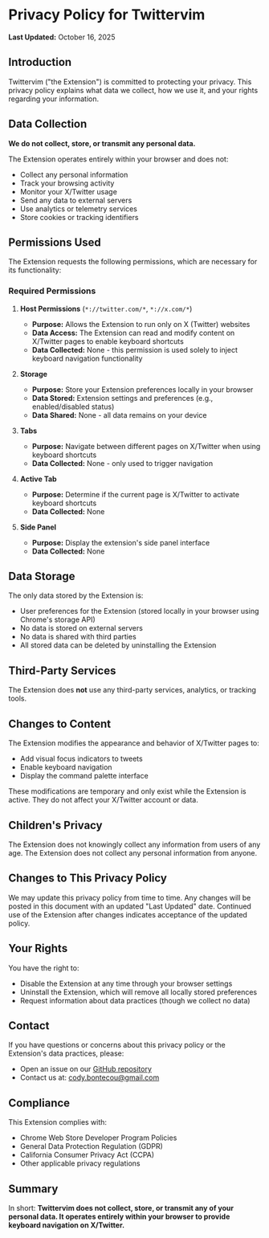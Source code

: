 # Privacy Policy for Twittervim

**Last Updated:** October 16, 2025

## Introduction

Twittervim ("the Extension") is committed to protecting your privacy. This privacy policy explains what data we collect, how we use it, and your rights regarding your information.

## Data Collection

**We do not collect, store, or transmit any personal data.**

The Extension operates entirely within your browser and does not:
- Collect any personal information
- Track your browsing activity
- Monitor your X/Twitter usage
- Send any data to external servers
- Use analytics or telemetry services
- Store cookies or tracking identifiers

## Permissions Used

The Extension requests the following permissions, which are necessary for its functionality:

### Required Permissions

1. **Host Permissions** (`*://twitter.com/*`, `*://x.com/*`)
   - **Purpose:** Allows the Extension to run only on X (Twitter) websites
   - **Data Access:** The Extension can read and modify content on X/Twitter pages to enable keyboard shortcuts
   - **Data Collected:** None - this permission is used solely to inject keyboard navigation functionality

2. **Storage**
   - **Purpose:** Store your Extension preferences locally in your browser
   - **Data Stored:** Extension settings and preferences (e.g., enabled/disabled status)
   - **Data Shared:** None - all data remains on your device

3. **Tabs**
   - **Purpose:** Navigate between different pages on X/Twitter when using keyboard shortcuts
   - **Data Collected:** None - only used to trigger navigation

4. **Active Tab**
   - **Purpose:** Determine if the current page is X/Twitter to activate keyboard shortcuts
   - **Data Collected:** None

5. **Side Panel**
   - **Purpose:** Display the extension's side panel interface
   - **Data Collected:** None

## Data Storage

The only data stored by the Extension is:
- User preferences for the Extension (stored locally in your browser using Chrome's storage API)
- No data is stored on external servers
- No data is shared with third parties
- All stored data can be deleted by uninstalling the Extension

## Third-Party Services

The Extension does **not** use any third-party services, analytics, or tracking tools.

## Changes to Content

The Extension modifies the appearance and behavior of X/Twitter pages to:
- Add visual focus indicators to tweets
- Enable keyboard navigation
- Display the command palette interface

These modifications are temporary and only exist while the Extension is active. They do not affect your X/Twitter account or data.

## Children's Privacy

The Extension does not knowingly collect any information from users of any age. The Extension does not collect any personal information from anyone.

## Changes to This Privacy Policy

We may update this privacy policy from time to time. Any changes will be posted in this document with an updated "Last Updated" date. Continued use of the Extension after changes indicates acceptance of the updated policy.

## Your Rights

You have the right to:
- Disable the Extension at any time through your browser settings
- Uninstall the Extension, which will remove all locally stored preferences
- Request information about data practices (though we collect no data)

## Contact

If you have questions or concerns about this privacy policy or the Extension's data practices, please:
- Open an issue on our [GitHub repository](https://github.com/codybontecou/twittervim/issues)
- Contact us at: cody.bontecou@gmail.com

## Compliance

This Extension complies with:
- Chrome Web Store Developer Program Policies
- General Data Protection Regulation (GDPR)
- California Consumer Privacy Act (CCPA)
- Other applicable privacy regulations

## Summary

In short: **Twittervim does not collect, store, or transmit any of your personal data. It operates entirely within your browser to provide keyboard navigation on X/Twitter.**
